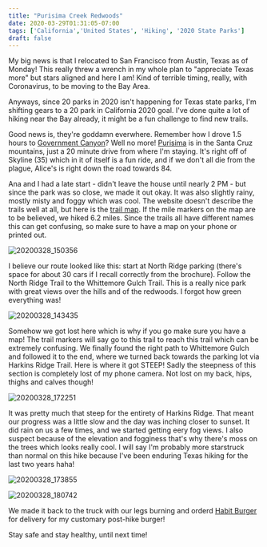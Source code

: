 ```yaml
---
title: "Purisima Creek Redwoods"
date: 2020-03-29T01:31:05-07:00
tags: ['California','United States', 'Hiking', '2020 State Parks']
draft: false
---
```


My big news is that I relocated to San Francisco from Austin, Texas as of Monday! This really threw a wrench in my whole plan to "appreciate Texas more" but stars aligned and here I am! Kind of terrible timing, really, with Coronavirus, to be moving to the Bay Area.

Anyways, since 20 parks in 2020 isn't happening for Texas state parks, I'm shifting gears to a 20 park in California 2020 goal. I've done quite a lot of hiking near the Bay already, it might be a fun challenge to find new trails.

Good news is, they're goddamn everwhere. Remember how I drove 1.5 hours to [Government Canyon](../../texas/government_canyon)? Well no more! [Purisima](https://www.openspace.org/preserves/purisima-creek-redwoods) is in the Santa Cruz mountains, just a 20 minute drive from where I'm staying. It's right off of Skyline (35) which in it of itself is a fun ride, and if we don't all die from the plague, Alice's is right down the road towards 84. 

Ana and I had a late start - didn't leave the house until nearly 2 PM - but since the park was so close, we made it out okay. It was also slightly rainy, mostly misty and foggy which was cool. The website doesn't describe the trails well at all, but here is the [trail map](https://www.openspace.org/sites/default/files/map_PCR.pdf). If the mile markers on the map are to be believed, we hiked 6.2 miles. Since the trails all have different names this can get confusing, so make sure to have a map on your phone or printed out. 

![20200328_150356](/images/20200328_150356.jpg)

I believe our route looked like this: start at North Ridge parking (there's space for about 30 cars if I recall correctly from the brochure). Follow the North Ridge Trail to the Whittemore Gulch Trail. This is a really nice park with great views over the hills and of the redwoods. I forgot how green everything was!

![20200328_143435](/images/20200328_143435.jpg)

Somehow we got lost here which is why if you go make sure you have a map! The trail markers will say go to this trail to reach this trail which can be extremely confusing. We finally found the right path to Whittemore Gulch and followed it to the end, where we turned back towards the parking lot via Harkins Ridge Trail. Here is where it got STEEP! Sadly the steepness of this section is completely lost of my phone camera. Not lost on my back, hips, thighs and calves though!

![20200328_172251](/images/20200328_172251.jpg)

It was pretty much that steep for the entirety of Harkins Ridge. That meant our progress was a little slow and the day was inching closer to sunset. It did rain on us a few times, and we started getting eery fog views. I also suspect because of the elevation and fogginess that's why there's moss on the trees which looks really cool. I will say I'm probably more starstruck than normal on this hike because I've been enduring Texas hiking for the last two years haha!

![20200328_173855](/images/20200328_173855.jpg)

![20200328_180742](/images/20200328_180742.jpg)

We made it back to the truck with our legs burning and orderd [Habit Burger](https://www.habitburger.com/2012/03/07/san-mateo-habit-now-open/) for delivery for my customary post-hike burger! 

Stay safe and stay healthy, until next time!